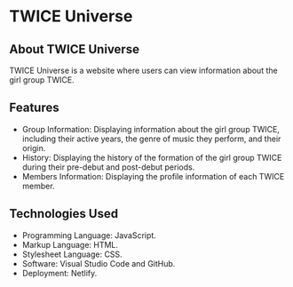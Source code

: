 # TWICE Universe

## About TWICE Universe

TWICE Universe is a website where users can view information about the girl group TWICE.

## Features

- Group Information: Displaying information about the girl group TWICE, including their active years, the genre of music they perform, and their origin.
- History: Displaying the history of the formation of the girl group TWICE during their pre-debut and post-debut periods.
- Members Information: Displaying the profile information of each TWICE member.

## Technologies Used

- Programming Language: JavaScript.
- Markup Language: HTML.
- Stylesheet Language: CSS.
- Software: Visual Studio Code and GitHub.
- Deployment: Netlify.
